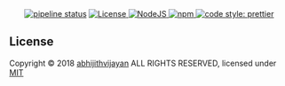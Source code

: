 <div align="center">
  <a href="https://gitlab.com/abhijithvijayan/abhijithvijayan.gitlab.io/commits/master">
    <img alt="pipeline status" src="https://gitlab.com/abhijithvijayan/abhijithvijayan.gitlab.io/badges/master/pipeline.svg" /></a>
  <a href="https://github.com/abhijithvijayan/website/blob/master/LICENSE">
    <img src="https://img.shields.io/badge/license-MIT-blue.svg" alt="License" />
  </a>
  <a href="https://nodejs.org/en/download/">
    <img src="https://img.shields.io/badge/node%40LTS-%3E%3D8.12.0%20-orange.svg" alt="NodeJS" />
  </a>
  <a href="https://www.npmjs.com/get-npm">
    <img src="https://img.shields.io/badge/npm-%3E%3D6.4.1-lightgrey.svg" alt="npm" />
  </a>
  <a href="https://github.com/prettier/prettier">
    <img src="https://img.shields.io/badge/code_style-prettier-ff69b4.svg" alt="code style: prettier" />
  </a>
</div>

## License

Copyright © 2018 [abhijithvijayan](https://abhijithvijayan.me) ALL RIGHTS RESERVED, licensed under [MIT](https://github.com/abhijithvijayan/website/blob/master/LICENSE)